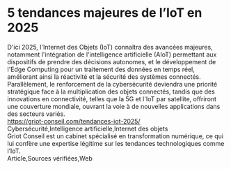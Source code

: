 # 5 tendances majeures de l’IoT en 2025	
D'ici 2025, l'Internet des Objets (IoT) connaîtra des avancées majeures, notamment l'intégration de l'intelligence artificielle (AIoT) permettant aux dispositifs de prendre des décisions autonomes, et le développement de l'Edge Computing pour un traitement des données en temps réel, améliorant ainsi la réactivité et la sécurité des systèmes connectés. Parallèlement, le renforcement de la cybersécurité deviendra une priorité stratégique face à la multiplication des objets connectés, tandis que des innovations en connectivité, telles que la 5G et l'IoT par satellite, offriront une couverture mondiale, ouvrant la voie à de nouvelles applications dans des secteurs variés.  
https://griot-conseil.com/tendances-iot-2025/  
Cybersécurité,Intelligence artificielle,Internet des objets  
Griot Conseil est un cabinet spécialisé en transformation numérique, ce qui lui confère une expertise légitime sur les tendances technologiques comme l’IoT.  	
Article,Sources vérifiées,Web
